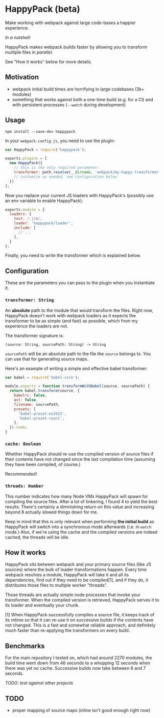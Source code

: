 # HappyPack (beta)

Make working with webpack against large code-bases a happier experience.

_In a nutshell:_

HappyPack makes webpack builds faster by allowing you to transform multiple
files _in parallel_.

See "How it works" below for more details.

## Motivation

- webpack initial build times are horrifying in large codebases (3k+ modules)
- something that works against both a one-time build (e.g. for a CI) and with 
  persistent processes (`--watch` during development)

## Usage

```
npm install --save-dev happypack
```

In your `webpack.config.js`, you need to use the plugin:

```javascript
var HappyPack = require('happypack');

exports.plugins = [
  new HappyPack({ 
    // this is the only required parameter:
    transformer: path.resolve(__dirname, 'webpack/my-happy-transformer.js'),
    // customize as needed, see Configuration below
  })
];
```

Now you replace your current JS loaders with HappyPack's (possibly use an env
variable to enable HappyPack):

```javascript
exports.module = {
  loaders: {
    test: /.js$/,
    loader: 'happypack/loader',
    include: [
      // ...
    ],
  }
};
```

Finally, you need to write the transformer which is explained below.

## Configuration

These are the parameters you can pass to the plugin when you instantiate it.

### `transformer: String`

An **absolute** path to the module that would transform the files. Right now,
HappyPack doesn't work with webpack loaders as it expects the transformer to
be as simple (and fast) as possible, which from my experience the loaders are
not.

The transformer signature is:

    (source: String, sourcePath: String) -> String

`sourcePath` will be an absolute path to the file the `source` belongs to. You
can use that for generating source maps.

Here's an example of writing a simple and effective babel transformer:

```javascript
var babel = require('babel-core');

module.exports = function transformWithBabel(source, sourcePath) {
  return babel.transform(source, {
    babelrc: false,
    ast: false,
    filename: sourcePath,
    presets: [
      'babel-preset-es2015',
      'babel-preset-react',
    ],
  }).code;
}
```

### `cache: Boolean`

Whether HappyPack should re-use the compiled version of source files if their
contents have not changed since the last compilation time (assuming they have
been compiled, of course.)

Recommended!

### `threads: Number`

This number indicates how many Node VMs HappyPack will spawn for compiling
the source files. After a lot of tinkering, I found 4 to yield the best
results. There's certainly a diminishing return on this value and increasing
beyond 8 actually slowed things down for me.

Keep in mind that this is only relevant when performing **the initial build**
as HappyPack will switch into a synchronous mode afterwards (i.e. in `watch`
mode.) Also, if we're using the cache and the compiled versions are indeed
cached, the threads will be idle.

## How it works

HappyPack sits between webpack and your primary source files (like JS sources)
where the bulk of loader transformations happen. Every time webpack resolves
a module, HappyPack will take it and all its dependencies, find out if they
need to be compiled[1], and if they do, it distributes those files to multiple
worker "threads".

Those threads are actually simple node processes that invoke your transformer.
When the compiled version is retrieved, HappyPack serves it to its loader and
eventually your chunk.

[1] When HappyPack successfully compiles a source file, it keeps track of its
mtime so that it can re-use it on successive builds if the contents have not
changed. This is a fast and somewhat reliable approach, and definitely much 
faster than re-applying the transformers on every build.

## Benchmarks

For the main repository I tested on, which had around 2270 modules, the build time went down from 46 seconds to a whopping 12 seconds when there was yet no 
cache. Successive builds now take between 6 and 7 seconds.

_TODO: test against other projects_

## TODO

- proper mapping of source maps (inline isn't good enough right now)

